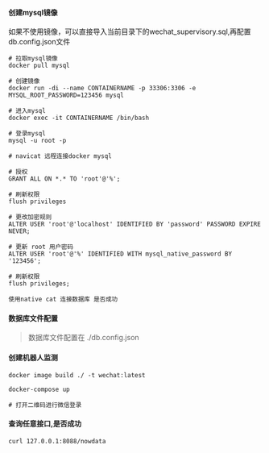 #### 创建mysql镜像
如果不使用镜像，可以直接导入当前目录下的wechat_supervisory.sql,再配置db.config.json文件
```shell script
# 拉取mysql镜像
docker pull mysql

# 创建镜像
docker run -di --name CONTAINERNAME -p 33306:3306 -e MYSQL_ROOT_PASSWORD=123456 mysql

# 进入mysql
docker exec -it CONTAINERNAME /bin/bash

# 登录mysql
mysql -u root -p

# navicat 远程连接docker mysql

# 授权
GRANT ALL ON *.* TO 'root'@'%';

# 刷新权限
flush privileges

# 更改加密规则
ALTER USER 'root'@'localhost' IDENTIFIED BY 'password' PASSWORD EXPIRE NEVER;

# 更新 root 用户密码
ALTER USER 'root'@'%' IDENTIFIED WITH mysql_native_password BY '123456';

# 刷新权限
flush privileges;

使用native cat 连接数据库 是否成功
```

#### 数据库文件配置
> 数据库文件配置在 ./db.config.json

#### 创建机器人监测
```shell script
docker image build ./ -t wechat:latest

docker-compose up

# 打开二维码进行微信登录
```

#### 查询任意接口,是否成功
```shell script
curl 127.0.0.1:8088/nowdata
```




